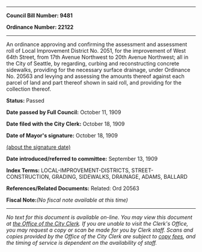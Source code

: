

********

**Council Bill Number: 9481**
   
**Ordinance Number: 22122**
********

 An ordinance approving and confirming the assessment and assessment roll of Local Improvement District No. 2051, for the improvement of West 64th Street, from 17th Avenue Northwest to 20th Avenue Northwest; all in the City of Seattle, by regarding, curbing and reconstructing concrete sidewalks, providing for the necessary surface drainage, under Ordinance No. 20563 and levying and assessing the amounts thereof against each parcel of land and part thereof shown in said roll, and providing for the collection thereof.

**Status:** Passed
   
**Date passed by Full Council:** October 11, 1909
   
**Date filed with the City Clerk:** October 18, 1909
   
**Date of Mayor's signature:** October 18, 1909
   
[(about the signature date)](/~public/approvaldate.htm)
   
   
   
**Date introduced/referred to committee:** September 13, 1909
   
   
**Index Terms:** LOCAL-IMPROVEMENT-DISTRICTS, STREET-CONSTRUCTION, GRADING, SIDEWALKS, DRAINAGE, ADAMS, BALLARD

**References/Related Documents:** Related: Ord 20563

**Fiscal Note:**_(No fiscal note available at this time)_
********

_No text for this document is available on-line. You may view this document at [the Office of the City Clerk](http://www.seattle.gov/leg/clerk/contactUs.htm). If you are unable to visit the Clerk's Office, you may request a copy or scan be made for you by Clerk staff. Scans and copies provided by the Office of the City Clerk are subject to [copy fees](http://clerk.seattle.gov/~public/clerkfees.htm), and the timing of service is dependent on the availability of staff._

